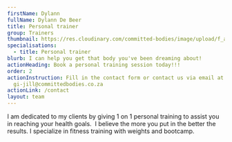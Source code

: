 ```yaml
---
firstName: Dylann
fullName: Dylann De Beer
title: Personal trainer
group: Trainers
thumbnail: https://res.cloudinary.com/committed-bodies/image/upload/f_auto,q_auto/v1644513245/trainers/Dylan%20De%20Beer/dylann-trainer.png
specialisations:
  - title: Personal trainer
blurb: I can help you get that body you've been dreaming about!
actionHeading: Book a personal training session today!!!
order: 2
actionInstruction: Fill in the contact form or contact us via email at
  gi-jill@committedbodies.co.za
actionLink: /contact
layout: team
---
```

I am dedicated to my clients by giving 1 on 1 personal training to assist you in reaching your health goals.  I believe the more you put in the better the results. I specialize in fitness training with weights and bootcamp.
